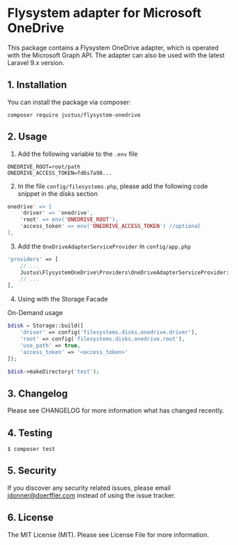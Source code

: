 # Flysystem adapter for Microsoft OneDrive
This package contains a Flysystem OneDrive adapter, which is operated with the Microsoft Graph API.
The adapter can also be used with the latest Laravel 9.x version.

## 1. Installation
You can install the package via composer:

`composer require justus/flysystem-onedrive`

## 2. Usage
1. Add the following variable to the ``.env`` file

```dotenv
ONEDRIVE_ROOT=root/path
ONEDRIVE_ACCESS_TOKEN=fd6s7a98...
```

2. In the file ``config/filesystems.php``, please add the following code snippet in the disks section

```php
onedrive' => [
    'driver' => 'onedrive',
    'root' => env('ONEDRIVE_ROOT'),
    'access_token' => env('ONEDRIVE_ACCESS_TOKEN') //optional
],
```

3. Add the ``OneDriveAdapterServiceProvider`` in ``config/app.php``

```php
'providers' => [
    // ...
    Justus\FlysystemOneDrive\Providers\OneDriveAdapterServiceProvider::class,
    // ...
],
```

4. Using with the Storage Facade

On-Demand usage
```php
$disk = Storage::build([
    'driver' => config('filesystems.disks.onedrive.driver'),
    'root' => config('filesystems.disks.onedrive.root'),
    'use_path' => true,
    'access_token' => '<access_token>'
]);

$disk->makeDirectory('test');
```

## 3. Changelog
Please see CHANGELOG for more information what has changed recently.

## 4. Testing
`$ composer test`

## 5. Security
If you discover any security related issues, please email jdonner@doerffler.com instead of using the issue tracker.

## 6. License
The MIT License (MIT). Please see License File for more information.
